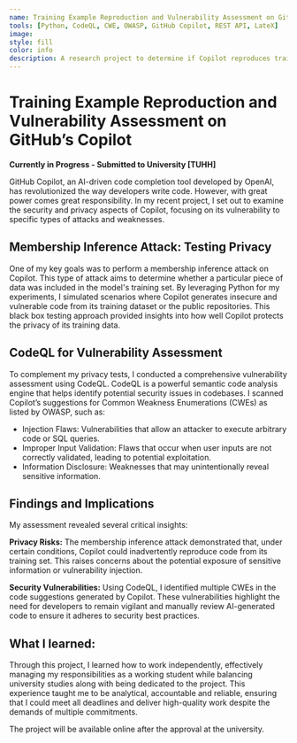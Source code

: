 ```yaml
---
name: Training Example Reproduction and Vulnerability Assessment on GitHub’s Copilot
tools: [Python, CodeQL, CWE, OWASP, GitHub Copilot, REST API, LateX]
image: 
style: fill
color: info
description: A research project to determine if Copilot reproduces training data in its output and inject new vulnerabilities to the code.
---
```


# Training Example Reproduction and Vulnerability Assessment on GitHub’s Copilot
**Currently in Progress - Submitted to University [TUHH]**

GitHub Copilot, an AI-driven code completion tool developed by OpenAI, has revolutionized the way developers write code. However, with great power comes great responsibility. In my recent project, I set out to examine the security and privacy aspects of Copilot, focusing on its vulnerability to specific types of attacks and weaknesses.

## Membership Inference Attack: Testing Privacy
One of my key goals was to perform a membership inference attack on Copilot. This type of attack aims to determine whether a particular piece of data was included in the model's training set. By leveraging Python for my experiments, I simulated scenarios where Copilot generates insecure and vulnerable code from its training dataset or the public repositories. This black box testing approach provided insights into how well Copilot protects the privacy of its training data.

## CodeQL for Vulnerability Assessment
To complement my privacy tests, I conducted a comprehensive vulnerability assessment using CodeQL. CodeQL is a powerful semantic code analysis engine that helps identify potential security issues in codebases. I scanned Copilot’s suggestions for Common Weakness Enumerations (CWEs) as listed by OWASP, such as:

* Injection Flaws: Vulnerabilities that allow an attacker to execute arbitrary code or SQL queries.
* Improper Input Validation: Flaws that occur when user inputs are not correctly validated, leading to potential exploitation.
* Information Disclosure: Weaknesses that may unintentionally reveal sensitive information.

## Findings and Implications
My assessment revealed several critical insights:

**Privacy Risks:** The membership inference attack demonstrated that, under certain conditions, Copilot could inadvertently reproduce code from its training set. This raises concerns about the potential exposure of sensitive information or vulnerability injection.

**Security Vulnerabilities:** Using CodeQL, I identified multiple CWEs in the code suggestions generated by Copilot. These vulnerabilities highlight the need for developers to remain vigilant and manually review AI-generated code to ensure it adheres to security best practices.

<!-- ## Conclusion
As AI-driven tools like GitHub Copilot become integral to software development, it's crucial to continuously evaluate their security and privacy implications. My project underscores the importance of rigorous testing and vulnerability assessments to safeguard against potential risks. By understanding and addressing these vulnerabilities, we can better protect sensitive information and enhance the overall security of AI-powered development tools. -->

## What I learned:
Through this project, I learned how to work independently, effectively managing my responsibilities as a working student while balancing university studies along with being dedicated to the project. This experience taught me to be analytical, accountable and reliable, ensuring that I could meet all deadlines and deliver high-quality work despite the demands of multiple commitments.

<p class="text-center">
<!-- {% include elements/button.html link="https://github.com/tiramdasg/bored-coyote.git" text="See the Project" %} -->
The project will be available online after the approval at the university.
</p>